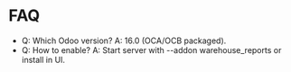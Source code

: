 # FAQ

- Q: Which Odoo version? A: 16.0 (OCA/OCB packaged).
- Q: How to enable? A: Start server with --addon warehouse_reports or install in UI.
